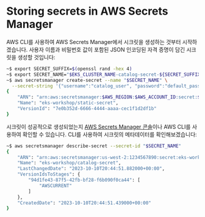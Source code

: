 # Storing secrets in AWS Secrets Manager

AWS CLI를 사용하여 AWS Secrets Manager에서 시크릿을 생성하는 것부터 시작하겠습니다. 사용자 이름과 비밀번호 값이 포함된 JSON 인코딩된 자격 증명이 담긴 시크릿을 생성할 것입니다:

```bash
~$ export SECRET_SUFFIX=$(openssl rand -hex 4)
~$ export SECRET_NAME="$EKS_CLUSTER_NAME-catalog-secret-${SECRET_SUFFIX}"
~$ aws secretsmanager create-secret --name "$SECRET_NAME" \
  --secret-string '{"username":"catalog_user", "password":"default_password"}' --region $AWS_REGION
{
    "ARN": "arn:aws:secretsmanager:$AWS_REGION:$AWS_ACCOUNT_ID:secret:$EKS_CLUSTER_NAME/catalog-secret-ABCdef",
    "Name": "eks-workshop/static-secret",
    "VersionId": "7e0b352d-6666-4444-aaaa-cec1f1d2df1b"
}
```

시크릿이 성공적으로 생성되었는지 [AWS Secrets Manager 콘솔](https://console.aws.amazon.com/secretsmanager/listsecrets)이나 AWS CLI를 사용하여 확인할 수 있습니다. CLI를 사용하여 시크릿의 메타데이터를 확인해보겠습니다:

```bash
~$ aws secretsmanager describe-secret --secret-id "$SECRET_NAME"
{
    "ARN": "arn:aws:secretsmanager:us-west-2:1234567890:secret:eks-workshop/catalog-secret-WDD8yS",
    "Name": "eks-workshop/catalog-secret",
    "LastChangedDate": "2023-10-10T20:44:51.882000+00:00",
    "VersionIdsToStages": {
        "94d1fe43-87f5-42fb-bf28-f6b090f0ca44": [
            "AWSCURRENT"
        ]
    },
    "CreatedDate": "2023-10-10T20:44:51.439000+00:00"
}
```



